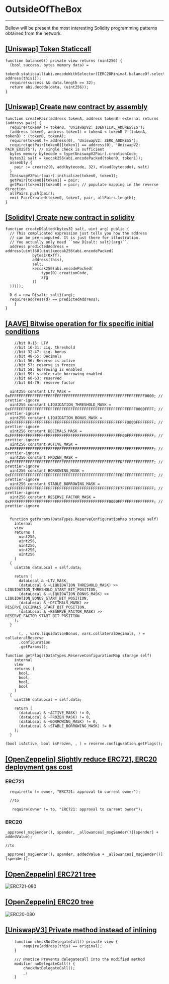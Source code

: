 # OutsideOfTheBox
---

Bellow will be present the most interesting Solidity programming patterns obtained from the network.

## [[Uniswap] Token Staticcall](https://github.com/Uniswap/uniswap-v3-core/blob/main/contracts/UniswapV3Pool.sol)

```solidity
function balance0() private view returns (uint256) {
  (bool success, bytes memory data) =
     token0.staticcall(abi.encodeWithSelector(IERC20Minimal.balanceOf.selector, address(this)));
  require(success && data.length >= 32);
  return abi.decode(data, (uint256));
}
```

## [[Uniswap] Create new contract by assembly](https://github.com/Uniswap/uniswap-v2-core/blob/master/contracts/UniswapV2Factory.sol	)

```solidity
function createPair(address tokenA, address tokenB) external returns (address pair) {
  require(tokenA != tokenB, 'UniswapV2: IDENTICAL_ADDRESSES');
  (address token0, address token1) = tokenA < tokenB ? (tokenA, tokenB) : (tokenB, tokenA);
  require(token0 != address(0), 'UniswapV2: ZERO_ADDRESS');
  require(getPair[token0][token1] == address(0), 'UniswapV2: PAIR_EXISTS'); // single check is sufficient
  bytes memory bytecode = type(UniswapV2Pair).creationCode;
  bytes32 salt = keccak256(abi.encodePacked(token0, token1));
  assembly {
    pair := create2(0, add(bytecode, 32), mload(bytecode), salt)
  }
  IUniswapV2Pair(pair).initialize(token0, token1);
  getPair[token0][token1] = pair;
  getPair[token1][token0] = pair; // populate mapping in the reverse direction
  allPairs.push(pair);
  emit PairCreated(token0, token1, pair, allPairs.length);
}
```
## [[Solidity] Create new contract in solidity](https://docs.soliditylang.org/en/develop/control-structures.html?highlight=require#creating-contracts-via-new)
```solidity
function createDSalted(bytes32 salt, uint arg) public {
  // This complicated expression just tells you how the address
  // can be pre-computed. It is just there for illustration.
  // You actually only need ``new D{salt: salt}(arg)``.
  address predictedAddress = address(uint160(uint(keccak256(abi.encodePacked(
            bytes1(0xff),
            address(this),
            salt,
            keccak256(abi.encodePacked(
                type(D).creationCode,
                arg
            ))
  )))));

  D d = new D{salt: salt}(arg);
  require(address(d) == predictedAddress);
    }
}
```
## [[AAVE] Bitwise operation for fix specific initial conditions](protocol-v2-ice-mainnet-deployment-03-12-2020\contracts\protocol\libraries\configuration\ReserveConfiguration)

```solidity
    //bit 0-15: LTV
    //bit 16-31: Liq. threshold
    //bit 32-47: Liq. bonus
    //bit 48-55: Decimals
    //bit 56: Reserve is active
    //bit 57: reserve is frozen
    //bit 58: borrowing is enabled
    //bit 59: stable rate borrowing enabled
    //bit 60-63: reserved
    //bit 64-79: reserve factor
	
  uint256 constant LTV_MASK =                   0xFFFFFFFFFFFFFFFFFFFFFFFFFFFFFFFFFFFFFFFFFFFFFFFFFFFFFFFFFFFF0000; // prettier-ignore
  uint256 constant LIQUIDATION_THRESHOLD_MASK = 0xFFFFFFFFFFFFFFFFFFFFFFFFFFFFFFFFFFFFFFFFFFFFFFFFFFFFFFFF0000FFFF; // prettier-ignore
  uint256 constant LIQUIDATION_BONUS_MASK =     0xFFFFFFFFFFFFFFFFFFFFFFFFFFFFFFFFFFFFFFFFFFFFFFFFFFFF0000FFFFFFFF; // prettier-ignore
  uint256 constant DECIMALS_MASK =              0xFFFFFFFFFFFFFFFFFFFFFFFFFFFFFFFFFFFFFFFFFFFFFFFFFF00FFFFFFFFFFFF; // prettier-ignore
  uint256 constant ACTIVE_MASK =                0xFFFFFFFFFFFFFFFFFFFFFFFFFFFFFFFFFFFFFFFFFFFFFFFFFEFFFFFFFFFFFFFF; // prettier-ignore
  uint256 constant FROZEN_MASK =                0xFFFFFFFFFFFFFFFFFFFFFFFFFFFFFFFFFFFFFFFFFFFFFFFFFDFFFFFFFFFFFFFF; // prettier-ignore
  uint256 constant BORROWING_MASK =             0xFFFFFFFFFFFFFFFFFFFFFFFFFFFFFFFFFFFFFFFFFFFFFFFFFBFFFFFFFFFFFFFF; // prettier-ignore
  uint256 constant STABLE_BORROWING_MASK =      0xFFFFFFFFFFFFFFFFFFFFFFFFFFFFFFFFFFFFFFFFFFFFFFFFF7FFFFFFFFFFFFFF; // prettier-ignore
  uint256 constant RESERVE_FACTOR_MASK =        0xFFFFFFFFFFFFFFFFFFFFFFFFFFFFFFFFFFFFFFFFFFFF0000FFFFFFFFFFFFFFFF; // prettier-ignore

	
  function getParams(DataTypes.ReserveConfigurationMap storage self)
    internal
    view
    returns (
      uint256,
      uint256,
      uint256,
      uint256,
      uint256
    )
  {
    uint256 dataLocal = self.data;

    return (
      dataLocal & ~LTV_MASK,
      (dataLocal & ~LIQUIDATION_THRESHOLD_MASK) >> LIQUIDATION_THRESHOLD_START_BIT_POSITION,
      (dataLocal & ~LIQUIDATION_BONUS_MASK) >> LIQUIDATION_BONUS_START_BIT_POSITION,
      (dataLocal & ~DECIMALS_MASK) >> RESERVE_DECIMALS_START_BIT_POSITION,
      (dataLocal & ~RESERVE_FACTOR_MASK) >> RESERVE_FACTOR_START_BIT_POSITION
    );
  }
  
      (, , vars.liquidationBonus, vars.collateralDecimals, ) = collateralReserve
      .configuration
      .getParams();

function getFlags(DataTypes.ReserveConfigurationMap storage self)
    internal
    view
    returns (
      bool,
      bool,
      bool,
      bool
    )
  {
    uint256 dataLocal = self.data;

    return (
      (dataLocal & ~ACTIVE_MASK) != 0,
      (dataLocal & ~FROZEN_MASK) != 0,
      (dataLocal & ~BORROWING_MASK) != 0,
      (dataLocal & ~STABLE_BORROWING_MASK) != 0
    );
  }
  
(bool isActive, bool isFrozen, , ) = reserve.configuration.getFlags();
```

## [[OpenZeppelin] Slightly reduce ERC721, ERC20 deployment gas cost](https://github.com/OpenZeppelin/openzeppelin-contracts/issues/2665)

### ERC721
```solidity
  require(to != owner, "ERC721: approval to current owner");
  
  //to
  
   require(owner != to, "ERC721: approval to current owner");
```
### ERC20
```solidity
_approve(_msgSender(), spender, _allowances[_msgSender()][spender] + addedValue);

//to

_approve(_msgSender(), spender, addedValue + _allowances[_msgSender()][spender]);
```
## [[OpenZeppelin] ERC721 tree](https://github.com/OpenZeppelin/openzeppelin-contracts/tree/master/contracts/token/ERC721)

![ERC721-080](https://user-images.githubusercontent.com/85684666/122900814-4811ca00-d34d-11eb-85f6-0e810a5290ab.png)

## [[OpenZeppelin] ERC20 tree](https://github.com/OpenZeppelin/openzeppelin-contracts/tree/master/contracts/token/ERC20)

![ERC20-080](https://user-images.githubusercontent.com/85684666/122904198-688f5380-d350-11eb-9cd0-a21bea228cf7.png)

## [[UniswapV3] Private method instead of inlining](https://github.com/Uniswap/uniswap-v3-core/blob/main/contracts/NoDelegateCall.sol)

```solidity
    function checkNotDelegateCall() private view {
        require(address(this) == original);
    }

    /// @notice Prevents delegatecall into the modified method
    modifier noDelegateCall() {
        checkNotDelegateCall();
        _;
    }
```
